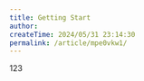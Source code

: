 ```yaml
---
title: Getting Start
author:
createTime: 2024/05/31 23:14:30
permalink: /article/mpe0vkw1/
---
```


123